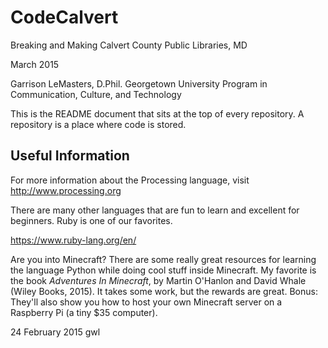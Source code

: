 # CodeCalvert

Breaking and Making
Calvert County Public Libraries, MD

March 2015

Garrison LeMasters, D.Phil.
Georgetown University
Program in Communication, Culture, and Technology

This is the README document that sits at the top of every repository.  A repository is a place where code is stored.

## Useful Information

For more information about the Processing language, visit http://www.processing.org

There are many other languages that are fun to learn and excellent for beginners.  Ruby is one of our favorites.

https://www.ruby-lang.org/en/

Are you into Minecraft?  There are some really great resources for learning the language Python while doing cool stuff inside Minecraft.  My favorite is the book *Adventures In Minecraft*, by Martin O'Hanlon and David Whale (Wiley Books, 2015).  It takes some work, but the rewards are great.  Bonus:  They'll also show you how to host your own Minecraft server on a Raspberry Pi (a tiny $35 computer).






24 February 2015
gwl
